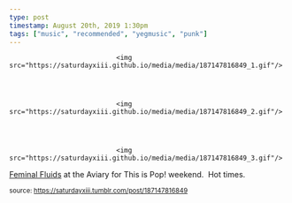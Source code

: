 ```yaml
---
type: post
timestamp: August 20th, 2019 1:30pm
tags: ["music", "recommended", "yegmusic", "punk"]
---
```



                               <img src="https://saturdayxiii.github.io/media/media/187147816849_1.gif"/>
                           

                                                                                                                           

                               <img src="https://saturdayxiii.github.io/media/media/187147816849_2.gif"/>
                           

                                                                                                                           

                               <img src="https://saturdayxiii.github.io/media/media/187147816849_3.gif"/>
                           

                                                                                                                      
<a href="https://feminalfluids.bandcamp.com" target="_blank">Feminal Fluids</a> at the Aviary for This is Pop! weekend.  Hot times.
 
                                    
                
                
                
                
                                
<small>source: https://saturdayxiii.tumblr.com/post/187147816849</small>